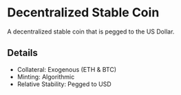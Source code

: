 #  Decentralized Stable Coin
A decentralized stable coin that is pegged to the US Dollar.

## Details
* Collateral: Exogenous (ETH & BTC)
* Minting: Algorithmic
* Relative Stability: Pegged to USD

